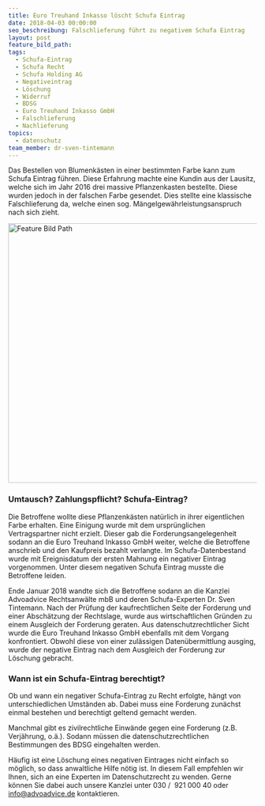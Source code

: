 ```yaml
---
title: Euro Treuhand Inkasso löscht Schufa Eintrag
date: 2018-04-03 00:00:00
seo_beschreibung: Falschlieferung führt zu negativem Schufa Eintrag
layout: post
feature_bild_path:
tags:
  - Schufa-Eintrag
  - Schufa Recht
  - Schufa Holding AG
  - Negativeintrag
  - Löschung
  - Widerruf
  - BDSG
  - Euro Treuhand Inkasso GmbH
  - Falschlieferung
  - Nachlieferung
topics:
  - datenschutz
team_member: dr-sven-tintemann
---
```


Das Bestellen von Blumenkästen in einer bestimmten Farbe kann zum Schufa Eintrag führen. Diese Erfahrung machte eine Kundin aus der Lausitz, welche sich im Jahr 2016 drei massive Pflanzenkasten bestellte. Diese wurden jedoch in der falschen Farbe gesendet. Dies stellte eine klassische Falschlieferung da, welche einen sog. Mängelgewährleistungsanspruch nach sich zieht.

<div class="yaml-path-preview"><img width="660" height="525" alt="Feature Bild Path" src="https://app.cloudcannon.com/sites/24777/site_files/raw/?path=uploads/plant-pots-163016-640.jpg&amp;timestamp=1522307807256" /></div>

### Umtausch? Zahlungspflicht? Schufa-Eintrag?

Die Betroffene wollte diese Pflanzenkästen natürlich in ihrer eigentlichen Farbe erhalten. Eine Einigung wurde mit dem ursprünglichen Vertragspartner nicht erzielt. Dieser gab die Forderungsangelegenheit sodann an die Euro Treuhand Inkasso GmbH weiter, welche die Betroffene anschrieb und den Kaufpreis bezahlt verlangte. Im Schufa-Datenbestand wurde mit Ereignisdatum der ersten Mahnung ein negativer Eintrag vorgenommen. Unter diesem negativen Schufa Eintrag musste die Betroffene leiden.

Ende Januar 2018 wandte sich die Betroffene sodann an die Kanzlei Advoadvice Rechtsanwälte mbB und deren Schufa-Experten Dr. Sven Tintemann. Nach der Prüfung der kaufrechtlichen Seite der Forderung und einer Abschätzung der Rechtslage, wurde aus wirtschaftlichen Gründen zu einem Ausgleich der Forderung geraten. Aus datenschutzrechtlicher Sicht wurde die Euro Treuhand Inkasso GmbH ebenfalls mit dem Vorgang konfrontiert. Obwohl diese von einer zulässigen Datenübermittlung ausging, wurde der negative Eintrag nach dem Ausgleich der Forderung zur Löschung gebracht.

### Wann ist ein Schufa-Eintrag berechtigt?

Ob und wann ein negativer Schufa-Eintrag zu Recht erfolgte, hängt von unterschiedlichen Umständen ab. Dabei muss eine Forderung zunächst einmal bestehen und berechtigt geltend gemacht werden.

Manchmal gibt es zivilrechtliche Einwände gegen eine Forderung (z.B. Verjährung, o.ä.). Sodann müssen die datenschutzrechtlichen Bestimmungen des BDSG eingehalten werden.

Häufig ist eine Löschung eines negativen Eintrages nicht einfach so möglich, so dass anwaltliche Hilfe nötig ist. In diesem Fall empfehlen wir Ihnen, sich an eine Experten im Datenschutzrecht zu wenden. Gerne können Sie dabei auch unsere Kanzlei unter 030 /  921 000 40 oder info@advoadvice.de kontaktieren.